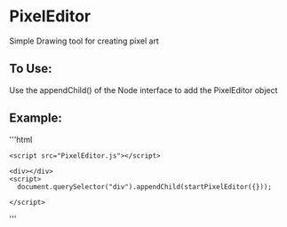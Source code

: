 # PixelEditor
Simple Drawing tool for creating pixel art

## To Use:
Use the appendChild() of the Node interface to add the PixelEditor object

## Example:

'''html
<html>
  <body>

    <script src="PixelEditor.js"></script>

    <div></div>
    <script>
      document.querySelector("div").appendChild(startPixelEditor({}));
    
    </script>

  </body>
</html>
'''

